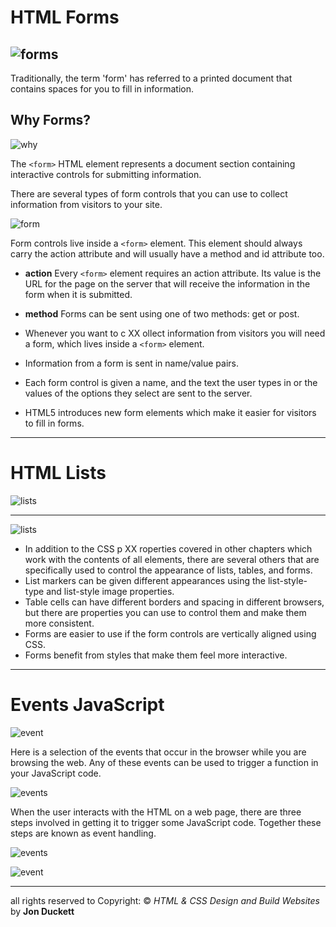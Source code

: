 

# HTML Forms

![forms](https://www.zohowebstatic.com/sites/default/files/forms/createformbuilder.png)
---------------------------------------

Traditionally, the term 'form' has referred
to a printed document that contains
spaces for you to fill in information.

## Why Forms?
![why](https://img.webnots.com/2014/01/How-HTML-Form-Works.png)

The `<form>` HTML element represents a document section containing interactive controls for submitting information.

There are several types of form controls that
you can use to collect information from visitors
to your site.

![form](https://create-website.org/images/htmlformexample.jpg)

Form controls live inside a
`<form>` element. This element
should always carry the action
attribute and will usually have a
method and id attribute too.

- **action** 
Every `<form>` element requires
an action attribute. Its value
is the URL for the page on the
server that will receive the
information in the form when it
is submitted.

- **method**
Forms can be sent using one of
two methods: get or post.

- Whenever you want to c XX ollect information from
visitors you will need a form, which lives inside a
`<form>` element.
- Information from a form is sent in name/value pairs.
- Each form control is given a name, and the text the
user types in or the values of the options they select
are sent to the server.
- HTML5 introduces new form elements which make it
easier for visitors to fill in forms.

---------------------------------------------------

# HTML Lists

![lists](https://www.techfry.com/images/articles/html/html-lists.jpg)

--------------------------

![lists](https://media.gcflearnfree.org/content/5e46ef60397c182fec255f32_02_14_2020/lists.png)

- In addition to the CSS p XX roperties covered in other
chapters which work with the contents of all elements,
there are several others that are specifically used to
control the appearance of lists, tables, and forms.
- List markers can be given different appearances
using the list-style-type and list-style image
properties.
- Table cells can have different borders and spacing in
different browsers, but there are properties you can
use to control them and make them more consistent.
- Forms are easier to use if the form controls are
vertically aligned using CSS.
- Forms benefit from styles that make them feel more
interactive.


----------------------------

# Events JavaScript

![event](http://d1jnx9ba8s6j9r.cloudfront.net/blog/wp-content/uploads/2019/09/Events-in-JavaScript.jpg)

Here is a selection of the events that occur in the browser while you are
browsing the web. Any of these events can be used to trigger a function
in your JavaScript code.

![events](https://miro.medium.com/max/1033/1*CJYxN10TTgIzrQ4naewmfQ.png)


When the user interacts with the HTML on a web page, there are three
steps involved in getting it to trigger some JavaScript code.
Together these steps are known as event handling.



![events](https://data-flair.training/blogs/wp-content/uploads/sites/2/2019/07/JavaScript-Event-Types-1200x720.jpg)

![event](https://slidetodoc.com/presentation_image/136f5d765d0686d925d0c3c7e2c96a57/image-25.jpg)

*******************************

all rights reserved to Copyright: © *HTML & CSS Design and Build Websites* by **Jon Duckett**

